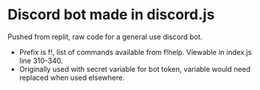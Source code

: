 # Discord bot made in discord.js

Pushed from replit, raw code for a general use discord bot.
* Prefix is f!, list of commands available from f!help. Viewable in index.js line 310-340.
* Originally used with secret variable for bot token, variable would need replaced when used elsewhere.

